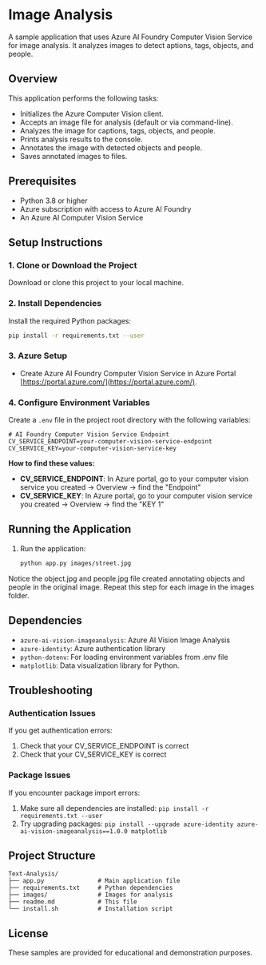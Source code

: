 # Image Analysis

A sample application that uses Azure AI Foundry Computer Vision Service for image analysis. It analyzes images to detect aptions, tags, objects, and people.


## Overview

This application performs the following tasks:
- Initializes the Azure Computer Vision client.
- Accepts an image file for analysis (default or via command-line).
- Analyzes the image for captions, tags, objects, and people.
- Prints analysis results to the console.
- Annotates the image with detected objects and people.
- Saves annotated images to files.


## Prerequisites

- Python 3.8 or higher
- Azure subscription with access to Azure AI Foundry
- An Azure AI Computer Vision Service

## Setup Instructions

### 1. Clone or Download the Project

Download or clone this project to your local machine.

### 2. Install Dependencies

Install the required Python packages:

```bash
pip install -r requirements.txt --user
```

### 3. Azure Setup 
- Create Azure AI Foundry Computer Vision Service in Azure Portal [https://portal.azure.com/](https://portal.azure.com/). 


### 4. Configure Environment Variables

Create a `.env` file in the project root directory with the following variables:

```env
# AI Foundry Computer Vision Service Endpoint
CV_SERVICE_ENDPOINT=your-computer-vision-service-endpoint
CV_SERVICE_KEY=your-computer-vision-service-key
```

**How to find these values:**

- **CV_SERVICE_ENDPOINT**: In Azure portal, go to your computer vision service you created → Overview → find the "Endpoint"
- **CV_SERVICE_KEY**: In Azure portal, go to your computer vision service you created → Overview → find the "KEY 1"

## Running the Application

1. Run the application:
   ```bash
   python app.py images/street.jpg
   ```
   
Notice the object.jpg and people.jpg file created annotating objects and people in the original image. 
Repeat this step for each image in the images folder. 


## Dependencies

- `azure-ai-vision-imageanalysis`: Azure AI Vision Image Analysis
- `azure-identity`: Azure authentication library
- `python-dotenv`: For loading environment variables from .env file
- `matplotlib`: Data visualization library for Python.

## Troubleshooting

### Authentication Issues

If you get authentication errors:
1. Check that your CV_SERVICE_ENDPOINT is correct
2. Check that your CV_SERVICE_KEY is correct


### Package Issues

If you encounter package import errors:
1. Make sure all dependencies are installed: `pip install -r requirements.txt --user`
2. Try upgrading packages: `pip install --upgrade azure-identity azure-ai-vision-imageanalysis==1.0.0 matplotlib`

## Project Structure

```
Text-Analysis/
├── app.py               # Main application file
├── requirements.txt     # Python dependencies
├── images/              # Images for analysis
├── readme.md            # This file
└── install.sh           # Installation script
```


## License

These samples are provided for educational and demonstration purposes.